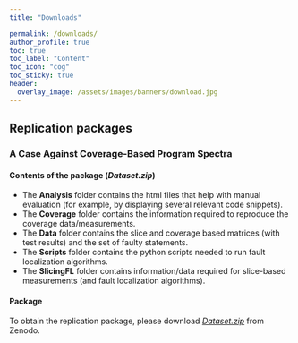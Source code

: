 ```yaml
---
title: "Downloads"

permalink: /downloads/
author_profile: true
toc: true
toc_label: "Content"
toc_icon: "cog"
toc_sticky: true
header:
  overlay_image: /assets/images/banners/download.jpg
---
```


## Replication packages

### A Case Against Coverage-Based Program Spectra

#### Contents of the package (*Dataset.zip*)

- The **Analysis** folder contains the html files that help with manual evaluation (for example, by displaying several relevant code snippets).
- The **Coverage** folder contains the information required to reproduce the coverage data/measurements.
- The **Data** folder contains the slice and coverage based matrices (with test results) and the set of faulty statements.
- The **Scripts** folder contains the python scripts needed to run fault localization algorithms.
- The **SlicingFL** folder contains information/data required for slice-based measurements (and fault localization algorithms).

#### Package

To obtain the replication package, please download [*Dataset.zip*](https://zenodo.org/record/7229602/files/Dataset.zip?download=1) from Zenodo.
